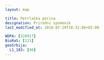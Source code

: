 ```yaml
---
layout: map

title: Petrlaška pećina
designation: Prirodni spomenik
last_modified_at: 2018-07-29T18:32:06+02:00

WDPA: [328917]
BioRaS: [121]
geoSrbija:
  L1_183: [46]
---
```

